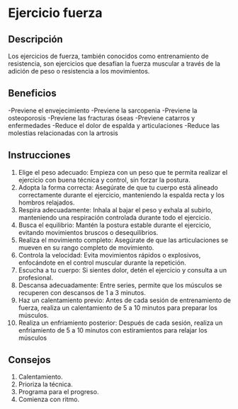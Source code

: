 # Ejercicio fuerza

## Descripción
Los ejercicios de fuerza, también conocidos como entrenamiento de resistencia, son ejercicios que desafían la fuerza muscular a través de la adición de peso o resistencia a los movimientos.
## Beneficios
-Previene el envejecimiento
-Previene la sarcopenia
-Previene la osteoporosis
-Previene las fracturas óseas
-Previene catarros y enfermedades
-Reduce el dolor de espalda y articulaciones
-Reduce las molestias relacionadas con la artrosis
## Instrucciones
1. Elige el peso adecuado:
Empieza con un peso que te permita realizar el ejercicio con buena técnica y control, sin forzar la postura. 
2. Adopta la forma correcta:
Asegúrate de que tu cuerpo está alineado correctamente durante el ejercicio, manteniendo la espalda recta y los hombros relajados. 
3. Respira adecuadamente:
Inhala al bajar el peso y exhala al subirlo, manteniendo una respiración controlada durante todo el ejercicio. 
4. Busca el equilibrio:
Mantén la postura estable durante el ejercicio, evitando movimientos bruscos o desequilibrios. 
5. Realiza el movimiento completo:
Asegúrate de que las articulaciones se mueven en su rango completo de movimiento. 
6. Controla la velocidad:
Evita movimientos rápidos o explosivos, enfocándote en el control muscular durante la repetición. 
7. Escucha a tu cuerpo:
Si sientes dolor, detén el ejercicio y consulta a un profesional. 
8. Descansa adecuadamente:
Entre series, permite que los músculos se recuperen con descansos de 1 a 3 minutos. 
9. Haz un calentamiento previo:
Antes de cada sesión de entrenamiento de fuerza, realiza un calentamiento de 5 a 10 minutos para preparar los músculos. 
10. Realiza un enfriamiento posterior:
Después de cada sesión, realiza un enfriamiento de 5 a 10 minutos con estiramientos para relajar los músculos
## Consejos
1. Calentamiento.
2. Prioriza la técnica.
3. Programa para el progreso.
4. Comienza con ritmo.
